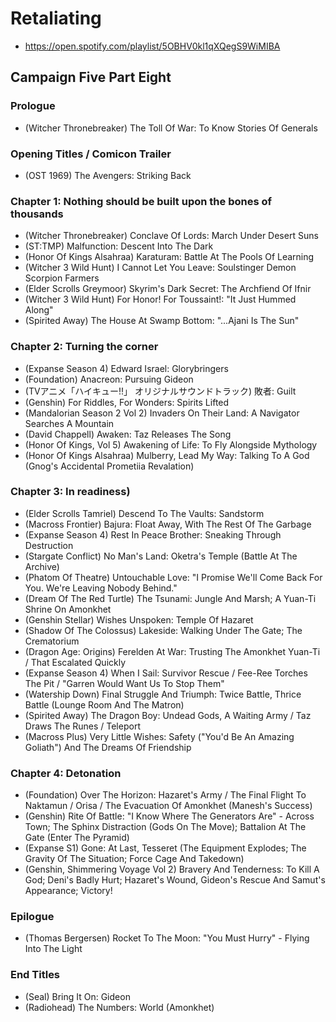 # Retaliating

* https://open.spotify.com/playlist/5OBHV0kl1qXQegS9WiMIBA

## Campaign Five Part Eight
### Prologue

* (Witcher Thronebreaker) The Toll Of War: To Know Stories Of Generals

### Opening Titles / Comicon Trailer

* (OST 1969) The Avengers: Striking Back

### Chapter 1: Nothing should be built upon the bones of thousands

* (Witcher Thronebreaker) Conclave Of Lords: March Under Desert Suns
* (ST:TMP) Malfunction: Descent Into The Dark
* (Honor Of Kings Alsahraa) Karaturam: Battle At The Pools Of Learning
* (Witcher 3 Wild Hunt) I Cannot Let You Leave: Soulstinger Demon Scorpion Farmers
* (Elder Scrolls Greymoor) Skyrim's Dark Secret: The Archfiend Of Ifnir
* (Witcher 3 Wild Hunt) For Honor! For Toussaint!: "It Just Hummed Along"
* (Spirited Away) The House At Swamp Bottom: "...Ajani Is The Sun"

### Chapter 2: Turning the corner

* (Expanse Season 4) Edward Israel: Glorybringers
* (Foundation) Anacreon: Pursuing Gideon
* (TVアニメ「ハイキュー!!」 オリジナルサウンドトラック) 敗者: Guilt
* (Genshin) For Riddles, For Wonders: Spirits Lifted
* (Mandalorian Season 2 Vol 2) Invaders On Their Land: A Navigator Searches A Mountain
* (David Chappell) Awaken: Taz Releases The Song
* (Honor Of Kings, Vol 5) Awakening of Life: To Fly Alongside Mythology
* (Honor Of Kings Alsahraa) Mulberry, Lead My Way: Talking To A God (Gnog's Accidental Prometiia Revalation)

### Chapter 3: In readiness)

* (Elder Scrolls Tamriel) Descend To The Vaults: Sandstorm
* (Macross Frontier) Bajura: Float Away, With The Rest Of The Garbage
* (Expanse Season 4) Rest In Peace Brother: Sneaking Through Destruction
* (Stargate Conflict) No Man's Land: Oketra's Temple (Battle At The Archive)
* (Phatom Of Theatre) Untouchable Love: "I Promise We'll Come Back For You. We're Leaving Nobody Behind."
* (Dream Of The Red Turtle) The Tsunami: Jungle And Marsh; A Yuan-Ti Shrine On Amonkhet
* (Genshin Stellar) Wishes Unspoken: Temple Of Hazaret
* (Shadow Of The Colossus) Lakeside: Walking Under The Gate; The Crematorium
* (Dragon Age: Origins) Ferelden At War: Trusting The Amonkhet Yuan-Ti / That Escalated Quickly
* (Expanse Season 4) When I Sail: Survivor Rescue / Fee-Ree Torches The Pit / "Garren Would Want Us To Stop Them"
* (Watership Down) Final Struggle And Triumph: Twice Battle, Thrice Battle (Lounge Room And The Matron)
* (Spirited Away) The Dragon Boy: Undead Gods, A Waiting Army / Taz Draws The Runes / Teleport
* (Macross Plus) Very Little Wishes: Safety ("You'd Be An Amazing Goliath") And The Dreams Of Friendship

### Chapter 4: Detonation

* (Foundation) Over The Horizon: Hazaret's Army / The Final Flight To Naktamun / Orisa / The Evacuation Of Amonkhet (Manesh's Success)
* (Genshin) Rite Of Battle: "I Know Where The Generators Are" - Across Town; The Sphinx Distraction (Gods On The Move); Battalion At The Gate (Enter The Pyramid)
* (Expanse S1) Gone: At Last, Tesseret (The Equipment Explodes; The Gravity Of The Situation; Force Cage And Takedown)
* (Genshin, Shimmering Voyage Vol 2) Bravery And Tenderness: To Kill A God; Deni's Badly Hurt; Hazaret's Wound, Gideon's Rescue And Samut's Appearance; Victory!

### Epilogue

* (Thomas Bergersen) Rocket To The Moon: "You Must Hurry" - Flying Into The Light

### End Titles

* (Seal) Bring It On: Gideon
* (Radiohead) The Numbers: World (Amonkhet)
